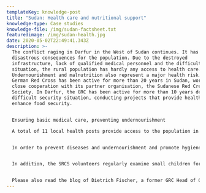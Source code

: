 ```yaml
---
templateKey: knowledge-post
title: "Sudan: Health care and nutritional support"
knowledge-type: Case studies
knowledge-file: /img/sudan-factsheet.txt
featuredimage: /img/sudan-health.jpg
date: 2020-05-02T22:49:41.343Z
description: >-
  The conflict raging in Darfur in the West of Sudan continues. It has
  disastrous consequences for the population. Due to the destroyed
  infrastructure, lack of qualified medical personnel and the difficult security
  situation, the rural population has hardly any access to health care.
  Undernourishment and malnutrition also represent a major health risk. The
  German Red Cross has been active for more than 20 years in Sudan, working in
  close cooperation with its partner organisation, the Sudanese Red Crescent
  Society. In Darfur, the GRC has been active for more than 10 years despite the
  difficult security situation, conducting projects that provide health care and
  enhance food security.


  Ensuring basic medical care, preventing undernourishment

  A total of 11 local health posts provide access to the population in the surrounding villages. The German Red Cross supports medical care in the region by providing equipment to the health posts, supplying drugs as well offering training for the medical personnel. In addition to treating acute illnesses, other important aspects of the medical work are vaccination programmes and comprehensive support for pregnant women.


  In order to prevent diseases and undernourishment and promote hygiene and balanced diets, educational and sensitization campaigns are organized. In this, local village health committees play an important role, which are trained by volunteers of the Sudanese Red Crescent Society. With this engagement outbreaks of illnesses and food shortages can be identified at an early stage.


  In addition, the SRCS volunteers regularly examine small children for signs of undernourishment and refer for further treatment if needed.


  Please also read the blog of Dietrich Fischer, a former GRC Head of Office in
---
```

